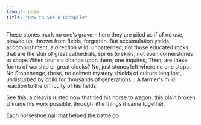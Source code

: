 ```yaml
---
layout: poem
title: "How to See a Rockpile"
---
```



These stones mark no one's grave--
		here they are piled
as if of no use, plowed up, thrown from fields,
forgotten. But accumulation yields
accomplishment, a direction wild,
unpatterned, not those educated rocks
that are the skin of great cathedrals, spires
to skies, not even cornerstones to shops
When tourists chance  upon them, one inquires,
Then, are these forms of worship or great clocks?
No, just stones left where no one stops.
No Stonehenge, these,
		no dolmen mystery shields
of culture long lost, undisturbed by child
for thousands of generations... A farmer's  mild
reaction to the difficulty of his fields.

See this, a cleavis rusted now that tied
his horse to wagon, this plain broken U
made his work possible,
through little things it came together,

Each horseshoe nail that helped the battle go.
